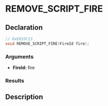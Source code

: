 # REMOVE_SCRIPT_FIRE

## Declaration
```cpp
// 0xE633C13
void REMOVE_SCRIPT_FIRE(FireId fire);
```

### Arguments
- **FireId:** fire

### Results

## Description
